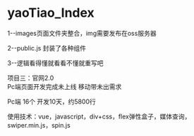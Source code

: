 # yaoTiao_Index

1--images页面文件夹整合，img需要发布在oss服务器

2--public.js 封装了各种组件

3--逻辑看得懂就看看不懂就重写吧

项目三：官网2.0	
Pc端页面开发完成未上线
移动带未出需求

Pc端	16个	开发10天，约5800行
		
		
	
使用技术：vue，javascript，div+css，flex弹性盒子，媒体查询，swiper.min.js，spin.js

